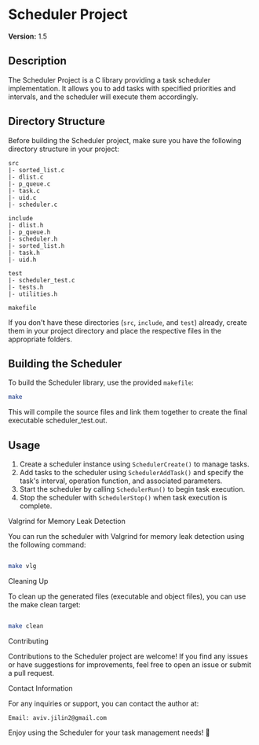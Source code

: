 # Scheduler Project

**Version:** 1.5

## Description

The Scheduler Project is a C library providing a task scheduler implementation. It allows you to add tasks with specified priorities and intervals, and the scheduler will execute them accordingly.

## Directory Structure

Before building the Scheduler project, make sure you have the following directory structure in your project:

    src
    |- sorted_list.c
    |- dlist.c
    |- p_queue.c
    |- task.c
    |- uid.c
    |- scheduler.c

    include
    |- dlist.h
    |- p_queue.h
    |- scheduler.h
    |- sorted_list.h
    |- task.h
    |- uid.h

    test
    |- scheduler_test.c
    |- tests.h
    |- utilities.h

    makefile

If you don't have these directories (`src`, `include`, and `test`) already, create them in your project directory and place the respective files in the appropriate folders.

## Building the Scheduler

To build the Scheduler library, use the provided `makefile`:

```bash
make
```

This will compile the source files and link them together to create the final executable scheduler_test.out.
## Usage

1. Create a scheduler instance using `SchedulerCreate()` to manage tasks.
2. Add tasks to the scheduler using `SchedulerAddTask()` and specify the task's interval, operation function, and associated parameters.
3. Start the scheduler by calling `SchedulerRun()` to begin task execution.
4. Stop the scheduler with `SchedulerStop()` when task execution is complete.

Valgrind for Memory Leak Detection

You can run the scheduler with Valgrind for memory leak detection using the following command:

```bash

make vlg

```

Cleaning Up

To clean up the generated files (executable and object files), you can use the make clean target:

```bash

make clean

```

Contributing

Contributions to the Scheduler project are welcome! If you find any issues or have suggestions for improvements, feel free to open an issue or submit a pull request.

Contact Information

For any inquiries or support, you can contact the author at:

    Email: aviv.jilin2@gmail.com

Enjoy using the Scheduler for your task management needs! 🚀
